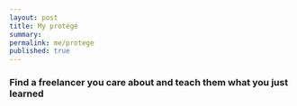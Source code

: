 ```yaml
---
layout: post
title: My protégé
summary:
permalink: me/protege
published: true
---
```


### Find a freelancer you care about and teach them what you just learned